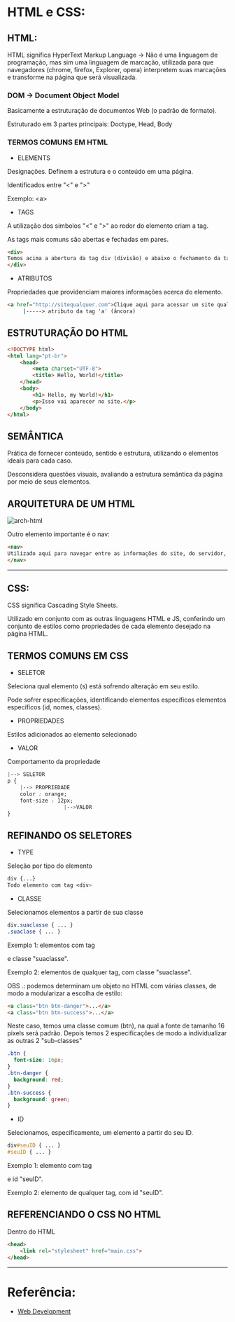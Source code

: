 # HTML e CSS:

## HTML:
HTML significa HyperText Markup Language → Não é uma linguagem de programação, mas sim uma linguagem de marcação, utilizada para que navegadores (chrome, firefox, Explorer, opera) interpretem suas marcações e transforme na página que será visualizada.

### DOM → Document Object Model

Basicamente a estruturação de documentos Web (o padrão de formato). 

Estruturado em 3 partes principais: Doctype, Head, Body

### TERMOS COMUNS EM HTML

- ELEMENTS

Designações. Definem a estrutura e o conteúdo em uma página.

Identificados entre "<" e ">"

Exemplo: <a\>

- TAGS

A utilização dos símbolos "<" e ">" ao redor do elemento criam a tag.

As tags mais comuns são abertas e fechadas em pares.

```html
<div>
Temos acima a abertura da tag div (divisão) e abaixo o fechamento da tag.
</div>
```

- ATRIBUTOS

Propriedades que providenciam maiores informações acerca do elemento.

```html
<a href="http://sitequalquer.com">Clique aqui para acessar um site qualquer</a>
	 |-----> atributo da tag 'a' (âncora)
```

## ESTRUTURAÇÃO DO HTML

```html
<!DOCTYPE html>
<html lang="pt-br">
	<head>
		<meta charset="UTF-8">
		<title> Hello, World!</title>
	</head>
	<body>
		<h1> Hello, my World!</h1>
		<p>Isso vai aparecer no site.</p>
	</body>
</html>
```

## SEMÂNTICA

Prática de fornecer conteúdo, sentido e estrutura, utilizando o elementos ideais para cada caso.

Desconsidera questões visuais, avaliando a estrutura semântica da página por meio de seus elementos.

## ARQUITETURA DE UM HTML

![arch-html](https://www.notion.so/image/https%3A%2F%2Fs3-us-west-2.amazonaws.com%2Fsecure.notion-static.com%2Fc0dcde4c-7f66-4a8d-b820-4b70ae285c88%2Farch-html.png?table=block&id=6a7acac2-819f-4e9a-8684-9af2b8f90dac&width=770&userId=6b906191-3739-42ff-bcbd-5448632e5695&cache=v2)

Outro elemento importante é o nav:

```html
<nav>
Utilizado aqui para navegar entre as informações do site, do servidor, etc.
</nav>
```

---
## CSS:
CSS significa Cascading Style Sheets.

Utilizado em conjunto com as outras linguagens HTML e JS, conferindo um conjunto de estilos como propriedades de cada elemento desejado na página HTML.

## TERMOS COMUNS EM CSS

- SELETOR

Seleciona qual elemento (s) está sofrendo alteração em seu estilo.

Pode sofrer especificações, identificando elementos específicos elementos específicos (id, nomes, classes).

- PROPRIEDADES

Estilos adicionados ao elemento selecionado 

- VALOR

Comportamento da propriedade

```css
|--> SELETOR
p {
	|--> PROPRIEDADE
	color : orange;
	font-size : 12px;
				  |-->VALOR
}
```

## REFINANDO OS SELETORES

- TYPE

Seleção por tipo do elemento

```css
div {...}
Todo elemento com tag <div>
```

- CLASSE

Selecionamos elementos a partir de sua classe

```css
div.suaclasse { ... }
.suaclase { ... }
```

Exemplo 1: elementos com tag <div> e classe "suaclasse".

Exemplo 2: elementos de qualquer tag, com classe "suaclasse".

OBS .: podemos determinam um objeto no HTML com várias classes, de modo a modularizar a escolha de estilo:

```html
<a class="btn btn-danger">...</a>
<a class="btn btn-success">...</a>
```

Neste caso, temos uma classe comum (btn), na qual a fonte de tamanho 16 pixels será padrão. Depois temos 2 especificações de modo a individualizar as outras 2 "sub-classes"

```css
.btn {
  font-size: 16px;
}
.btn-danger {
  background: red;
}
.btn-success {
  background: green;
}
```

- ID

Selecionamos, especificamente, um elemento a partir do seu ID.

```css
div#seuID { ... }
#seuID { ... }
```

Exemplo 1: elemento com tag <div> e id "seuID".

Exemplo 2:  elemento de qualquer tag, com id "seuID".

## REFERENCIANDO O CSS NO HTML

Dentro do HTML

```html
<head>
	<link rel="stylesheet" href="main.css">
</head>
```

---

# Referência:

- [Web Development](https://www.notion.so/WEB-DEVELOPMENT-5ea22e21aa9f47758e9cbecb2711a92c)
